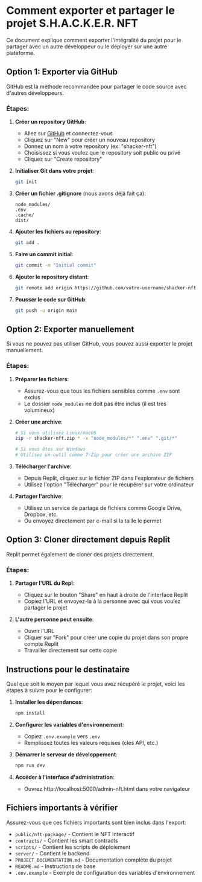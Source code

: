 # Comment exporter et partager le projet S.H.A.C.K.E.R. NFT

Ce document explique comment exporter l'intégralité du projet pour le partager avec un autre développeur ou le déployer sur une autre plateforme.

## Option 1: Exporter via GitHub

GitHub est la méthode recommandée pour partager le code source avec d'autres développeurs.

### Étapes:

1. **Créer un repository GitHub**:
   - Allez sur [GitHub](https://github.com) et connectez-vous
   - Cliquez sur "New" pour créer un nouveau repository
   - Donnez un nom à votre repository (ex: "shacker-nft")
   - Choisissez si vous voulez que le repository soit public ou privé
   - Cliquez sur "Create repository"

2. **Initialiser Git dans votre projet**:
   ```bash
   git init
   ```

3. **Créer un fichier .gitignore** (nous avons déjà fait ça):
   ```
   node_modules/
   .env
   .cache/
   dist/
   ```

4. **Ajouter les fichiers au repository**:
   ```bash
   git add .
   ```

5. **Faire un commit initial**:
   ```bash
   git commit -m "Initial commit"
   ```

6. **Ajouter le repository distant**:
   ```bash
   git remote add origin https://github.com/votre-username/shacker-nft.git
   ```

7. **Pousser le code sur GitHub**:
   ```bash
   git push -u origin main
   ```

## Option 2: Exporter manuellement

Si vous ne pouvez pas utiliser GitHub, vous pouvez aussi exporter le projet manuellement.

### Étapes:

1. **Préparer les fichiers**:
   - Assurez-vous que tous les fichiers sensibles comme `.env` sont exclus
   - Le dossier `node_modules` ne doit pas être inclus (il est très volumineux)

2. **Créer une archive**:
   ```bash
   # Si vous utilisez Linux/macOS
   zip -r shacker-nft.zip * -x "node_modules/*" ".env" ".git/*"
   
   # Si vous êtes sur Windows
   # Utilisez un outil comme 7-Zip pour créer une archive ZIP
   ```

3. **Télécharger l'archive**:
   - Depuis Replit, cliquez sur le fichier ZIP dans l'explorateur de fichiers
   - Utilisez l'option "Télécharger" pour le récupérer sur votre ordinateur

4. **Partager l'archive**:
   - Utilisez un service de partage de fichiers comme Google Drive, Dropbox, etc.
   - Ou envoyez directement par e-mail si la taille le permet

## Option 3: Cloner directement depuis Replit

Replit permet également de cloner des projets directement.

### Étapes:

1. **Partager l'URL du Repl**:
   - Cliquez sur le bouton "Share" en haut à droite de l'interface Replit
   - Copiez l'URL et envoyez-la à la personne avec qui vous voulez partager le projet

2. **L'autre personne peut ensuite**:
   - Ouvrir l'URL
   - Cliquer sur "Fork" pour créer une copie du projet dans son propre compte Replit
   - Travailler directement sur cette copie

## Instructions pour le destinataire

Quel que soit le moyen par lequel vous avez récupéré le projet, voici les étapes à suivre pour le configurer:

1. **Installer les dépendances**:
   ```bash
   npm install
   ```

2. **Configurer les variables d'environnement**:
   - Copiez `.env.example` vers `.env`
   - Remplissez toutes les valeurs requises (clés API, etc.)

3. **Démarrer le serveur de développement**:
   ```bash
   npm run dev
   ```

4. **Accéder à l'interface d'administration**:
   - Ouvrez http://localhost:5000/admin-nft.html dans votre navigateur

## Fichiers importants à vérifier

Assurez-vous que ces fichiers importants sont bien inclus dans l'export:

- `public/nft-package/` - Contient le NFT interactif
- `contracts/` - Contient les smart contracts
- `scripts/` - Contient les scripts de déploiement
- `server/` - Contient le backend
- `PROJECT_DOCUMENTATION.md` - Documentation complète du projet
- `README.md` - Instructions de base
- `.env.example` - Exemple de configuration des variables d'environnement